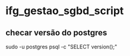 # ifg_gestao_sgbd_script

## checar versão do postgres
sudo -u postgres psql -c "SELECT version();"
